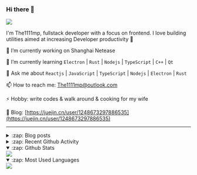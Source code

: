 ### Hi there 👋

![](https://komarev.com/ghpvc/?username=1111mp&color=green)

I'm The1111mp, fullstack developer with a focus on frontend. I love building utilities aimed at increasing Developer productivity 🙌

🔭 I’m currently working on Shanghai Netease

🌱 I’m currently learning `Electron` | `Rust` | `Nodejs` | `TypeScript` | `C++` | `Qt`

💬 Ask me about `Reactjs` | `JavaScript` | `TypeScript` | `Nodejs` | `Electron` | `Rust`

📫 How to reach me: <a href="mailto:The1111mp@outlook.com">The1111mp@outlook.com</a>

⚡ Hobby: write codes & walk around & cooking for my wife

📖 Blog: [https://juejin.cn/user/1248673297886535](https://juejin.cn/user/1248673297886535)

***

<details>
  <summary>:zap: Blog posts</summary>

  - [这里有从零开始构建现代化前端UI组件库所需要的一切](https://juejin.cn/post/7324011329883045915)
  - [使用 nvm-desktop 轻松安装和管理多个 node 版本](https://juejin.cn/post/7267791228872179727)
  - [Electron 中集成 SQLite3 数据库的最佳实践](https://juejin.cn/post/7202807471881306172)
  - [从0开发IM，单聊群聊在线离线消息以及消息的已读未读功能](https://juejin.cn/post/7202583557751865401)
  - [Electron（网页）中实现接近微信消息发送体验的消息输入框及界面](https://juejin.cn/post/7252505446396575781)
  - [Qt中基于QWebEngineView和QWebChannel实现与web的交互](https://juejin.cn/post/7238423148555501629)
</details>

<details>
  <summary>:zap: Recent Github Activity</summary>

  <!--START_SECTION:activity-->
1. 🗣 Commented on [#12](https://github.com/1111mp/nvmd-command/issues/12#issuecomment-2410625763) in [1111mp/nvmd-command](https://github.com/1111mp/nvmd-command)
2. 🗣 Commented on [#12](https://github.com/1111mp/nvmd-command/issues/12#issuecomment-2410609066) in [1111mp/nvmd-command](https://github.com/1111mp/nvmd-command)
3. 🗣 Commented on [#122](https://github.com/1111mp/nvm-desktop/issues/122#issuecomment-2408928245) in [1111mp/nvm-desktop](https://github.com/1111mp/nvm-desktop)
4. 🔒 Closed issue [#122](https://github.com/1111mp/nvm-desktop/issues/122) in [1111mp/nvm-desktop](https://github.com/1111mp/nvm-desktop)
5. 🗣 Commented on [#121](https://github.com/1111mp/nvm-desktop/issues/121#issuecomment-2408927916) in [1111mp/nvm-desktop](https://github.com/1111mp/nvm-desktop)
6. 🔒 Closed issue [#121](https://github.com/1111mp/nvm-desktop/issues/121) in [1111mp/nvm-desktop](https://github.com/1111mp/nvm-desktop)
7. 🗣 Commented on [#119](https://github.com/1111mp/nvm-desktop/issues/119#issuecomment-2408927506) in [1111mp/nvm-desktop](https://github.com/1111mp/nvm-desktop)
8. 🔒 Closed issue [#119](https://github.com/1111mp/nvm-desktop/issues/119) in [1111mp/nvm-desktop](https://github.com/1111mp/nvm-desktop)
9. 🗣 Commented on [#127](https://github.com/1111mp/nvm-desktop/issues/127#issuecomment-2408299112) in [1111mp/nvm-desktop](https://github.com/1111mp/nvm-desktop)
10. 🗣 Commented on [#124](https://github.com/1111mp/nvm-desktop/issues/124#issuecomment-2407737563) in [1111mp/nvm-desktop](https://github.com/1111mp/nvm-desktop)
  <!--END_SECTION:activity-->
</details>

<details open>
  <summary>:zap: Github Stats</summary>

  <img align="center" src="https://github-readme-stats-sigma-five.vercel.app/api?username=1111mp&show_icons=true&hide_border=true&theme=gruvbox" />
</details>

<details open>
  <summary>:zap: Most Used Languages</summary>

  <img align="center" src="https://github-readme-stats-sigma-five.vercel.app/api/top-langs/?username=1111mp&layout=compact&show_icons=true&hide_border=true&theme=gruvbox" />
</details>


<!--
**1111mp/1111mp** is a ✨ _special_ ✨ repository because its `README.md` (this file) appears on your GitHub profile.

Here are some ideas to get you started:

- 🔭 I’m currently working on ...
- 🌱 I’m currently learning ...
- 👯 I’m looking to collaborate on ...
- 🤔 I’m looking for help with ...
- 💬 Ask me about ...
- 📫 How to reach me: ...
- 😄 Pronouns: ...
- ⚡ Fun fact: ...
-->
